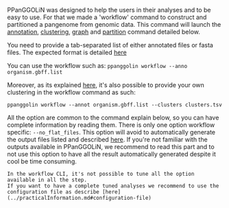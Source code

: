 PPanGGOLiN was designed to help the users in their analyses and to be easy to use. 
For that we made a 'workflow' command to construct and partitioned a pangenome from genomic data. 
This command will launch the [annotation](./pangenomeAnalyses.md#annotation), [clustering](./pangenomeAnalyses.md#clustering), [graph](./pangenomeAnalyses.md#graph) and [partition](./pangenomeAnalyses.md#partition) command detailed below.

You need to provide a tab-separated list of either annotated files or fasta files. The expected format is detailed [here](./pangenomeAnalyses.md#annotation)

You can use the workflow such as: `ppanggolin workflow --anno organism.gbff.list`

Moreover, as its explained [here](./pangenomeAnalyses.md#read-clustering),
it's also possible to provide your own clustering in the workflow command as such:

```
ppanggolin workflow --annot organism.gbff.list --clusters clusters.tsv
```

All the option are common to the command explain below, so you can have complete information by reading them. 
There is only one option workflow specific: `--no_flat_files`. 
This option will avoid to automatically generate the output files listed and described [here](./pangenomeAnalyses.md#pangenome-outputs).
If you're not familiar with the outputs available in PPanGGOLiN, we recommend to read this part and 
to not use this option to have all the result automatically generated despite it cool be time consuming.

```{tip}
In the workflow CLI, it's not possible to tune all the option available in all the step. 
If you want to have a complete tuned analyses we recommend to use the configuration file as describe [here](../practicalInformation.md#configuration-file)
```